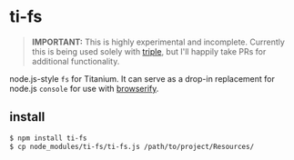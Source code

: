 # ti-fs

> **IMPORTANT:** This is highly experimental and incomplete. Currently this is being used solely with [triple](https://github.com/tonylukasavage/triple), but I'll happily take PRs for additional functionality.

node.js-style `fs` for Titanium. It can serve as a drop-in replacement for node.js `console` for use with [browserify][].

## install

```bash
$ npm install ti-fs
$ cp node_modules/ti-fs/ti-fs.js /path/to/project/Resources/
```

[browserify]: https://github.com/substack/node-browserify
